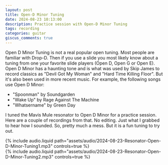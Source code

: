 ```yaml
---
layout: post
title: Open-D Minor Tuning
date: 2024-08-23 10:13:00
description: Practice session with Open-D Minor Tuning
tags: recording
categories: guitar
giscus_comments: true
---
```


Open D Minor Tuning is not a real popular open tuning. Most people are
familiar with Drop-D. Then if you use a slide you most likely know
about a tuning from one your favorite slide players (Open D, Open
G or Open E). Open D Minor has a haunting tone and is what was
used by Skip James to record classics as "Devil Got My Woman" and
"Hard Time Killing Floor". But it's also been used in more recent
music. For example, the following songs use Open D Minor:

- "Spoonman" by Soundgarden
- "Wake Up" by Rage Against The Machine
- "Whatsername" by Green Day

I tuned the Mavis Mule resonator to Open D Minor for a practice
session. Here are a couple of recordings from that. No editing. Just
what I grabbed to hear how I sounded. So, pretty much a mess. But
it is a fun tuning to try out.

<div class="row mt-3">
    <div class="col-sm mt-3 mt-md-0">
        {% include audio.liquid path="assets/audio/2024-08-23-Resonator-Open-D-Minor-Tuning1.mp3" controls=true %}
    </div>
    <div class="col-sm mt-3 mt-md-0">
        {% include audio.liquid path="assets/audio/2024-08-23-Resonator-Open-D-Minor-Tuning2.mp3" controls=true %}
    </div>
</div>
